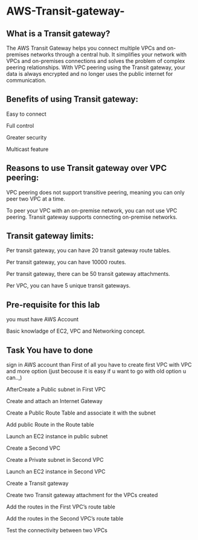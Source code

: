 # AWS-Transit-gateway- 
## What is a Transit gateway?
The AWS Transit Gateway helps you connect multiple VPCs and on-premises networks through a central hub. It simplifies your network with VPCs and on-premises connections and solves the problem of complex peering relationships.
With VPC peering using the Transit gateway, your data is always encrypted and no longer uses the public internet for communication.

## Benefits of using Transit gateway:

Easy to connect

Full control

Greater security

Multicast feature

## Reasons to use Transit gateway over VPC peering:

VPC peering does not support transitive peering, meaning you can only peer two VPC at a time.

To peer your VPC with an on-premise network, you can not use VPC peering. Transit gateway supports connecting on-premise networks.

## Transit gateway limits:
Per transit gateway, you can have 20 transit gateway route tables.

Per transit gateway, you can have 10000 routes.

Per transit gateway, there can be 50 transit gateway attachments.

Per VPC, you can have 5 unique transit gateways.

## Pre-requisite for this lab

you must have AWS Account

Basic knowladge of EC2, VPC and Networking concept.

## Task You have to done

sign in AWS account than First of all you have to create first VPC with VPC and more option (just becouse it is easy if u want to go with old option u can..,)

AfterCreate a Public subnet in First VPC

Create and attach an Internet Gateway

Create a Public Route Table and associate it with the subnet

Add public Route in the Route table

Launch an EC2 instance in public subnet

Create a Second VPC

Create a Private subnet in Second VPC

Launch an EC2 instance in Second VPC

Create a Transit gateway

Create two Transit gateway attachment for the VPCs created

Add the routes in the First VPC’s route table

Add the routes in the Second VPC’s route table

Test the connectivity between two VPCs
